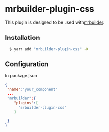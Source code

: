 mrbuilder-plugin-css
===
This plugin is designed to be used with[mrbuilder](https://github.com/jspears/mrbuilder).

## Installation
```sh
  $ yarn add "mrbuilder-plugin-css" -D
```
## Configuration
In package.json
```json
{
 "name":"your_component"
 ...
 "mrbuilder":{
    "plugins":[
      "mrbuilder-plugin-css"
    ]

 }
}
```
